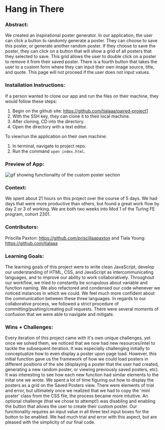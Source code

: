 # Hang in There  

### Abstract:
[//]: <> (Briefly describe what you built and its features. What problem is the app solving? How does this application solve that problem?)

We created an inspirational poster generator. In our application, the user can click a button to randomly generate a poster. They can choose to save this poster, or generate another random poster. If they choose to save the poster, they can click on a button that will show a grid of all posters that they selected to save. This grid allows the user to double click on a poster to remove it from their saved poster. There is a fourth button that takes the user to a custom form where they can input their own image source, title, and quote. This page will not proceed if the user does not input values. 

### Installation Instructions:
[//]: <> (What steps does a person have to take to get your app cloned down and running?)

If a person wanted to clone our app and run the files on their machine, they would follow these steps:
1. Begin on the github site: https://github.com/tialaaa/paired-project1
2. With the SSH key, they can clone it to their local machine.
3. After cloning, CD into the directory.
4. Open the directory with a text editor.

To view/run the application on their own machine:
1. In terminal, navigate to project repo.
2. Run the command `open index.html`.

### Preview of App:
[//]: <> (Provide ONE gif or screenshot of your application - choose the "coolest" piece of functionality to show off.)
![gif showing functionality of the custom poster section](https://user-images.githubusercontent.com/121128718/218340951-2e22fc3f-c807-47f9-91be-7ef2198c250d.gif)

### Context:
[//]: <> (Give some context for the project here. How long did you have to work on it? How far into the Turing program are you?)

We spent about 21 hours on this project over the course of 5 days. We had days that were more productive than others, but found a great work flow by day 2 or 3 of working. We are both two weeks into Mod 1 of the Turing FE program, cohort 2301.

### Contributors:
[//]: <> (Who worked on this application? Link to their GitHubs.)

Priscilla Paxton: https://github.com/priscillaapaxton and 
Tiala Young: https://github.com/tialaaa

### Learning Goals:
[//]: <> (What were the learning goals of this project? What tech did you work with?)

The learning goals of this project were to write clean JavaScript, develop our understanding of HTML, CSS, and JavaScript as intercommunicating languages, and to improve our ability to work collaboratively. 
Throughout our workflow, we tried to constantly be scrupulous about variable and function naming. We also refactored and condensed our code whenever we noticed instances in which we could. We feel much more confident about the communication between these three languages. In regards to our collaborative process, we followed a strict procedure of committing/pushing/creating pull requests. There were several moments of confusion that we were able to navigate and mitigate.

### Wins + Challenges:
[//]: <> (What are 2-3 wins you have from this project? What were some challenges you faced - and how did you get over them?)
Every iteration of this project came with it's own unique challenges, yet once we solved them, we noticed that we now had new resources/intel to tackle the subsequent iteration. It was especially challenging initially to conceptualize how to even display a poster upon page load. However, this initial function gave us the framework of how we could load posters in different positions of the site (displaying a poster that the user had created, generating a new random poster, or viewing previously saved posters, etc). It was interesting to see how each new function had similar elements to the inital one we wrote. We spent a lot of time figuring out how to display the posters as a grid on the Saved Posters view. There were elements of trial and error, but ultimately once we realized that we had to copy the 'mini poster' class from the CSS file, the process became more intuitive. An optional challenge (that we chose to attempt!) was disabling and enabling the button that allows the user to create their custom poster. Our functionality requires an input value in all three text input boxes for the button to be enabled. We had much trial and error with this aspect, but are pleased with the simplicity of our final code.
